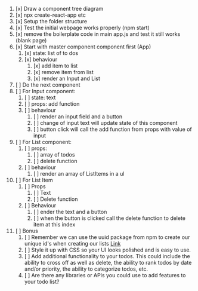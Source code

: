 1. [x] Draw a component tree diagram
2. [x] npx create-react-app etc
3. [x] Setup the folder structure
4. [x] Test the initial webpage works properly (npm start)
5. [x] remove the boilerplate code in main app.js and test it still works (blank page)
6. [x] Start with master component component first (App)
   1. [x] state: list of to dos
   2. [x] behaviour
      1. [x] add item to list
      2. [x] remove item from list
      3. [x] render an Input and List
7. [ ] Do the next component
8. [ ] For Input component:
   1. [ ] state: text
   2. [ ] props: add function
   3. [ ] behaviour
      1. [ ] render an input field and a button
      2. [ ] change of input text will update state of this component
      3. [ ] button click will call the add function from props with value of input
9. [ ] For List component:
   1.  [ ] props: 
       1.  [ ] array of todos
       2.  [ ] delete function
   2.  [ ] behaviour
       1.  [ ] render an array of ListItems in a ul
10. [ ] For List Item
    1.  [ ] Props
        1.  [ ] Text
        2.  [ ] Delete function
    2.  [ ] Behaviour
        1.  [ ] ender the text and a button
        2.  [ ] when the button is clicked call the delete function to delete item at this index
11. [ ] Bonus
    1.  [ ] Remember we can use the uuid package from npm to create our unique id's when creating our lists [Link](https://www.npmjs.com/package/uuid)
    2.  [ ] Style it up with CSS so your UI looks polished and is easy to use.
    3.  [ ] Add additional functionality to your todos. This could include the ability to cross off as well as delete, the ability to rank todos by date and/or priority, the ability to categorize todos, etc.
    4.  [ ] Are there any libraries or APIs you could use to add features to your todo list?




